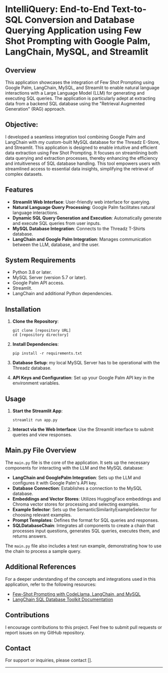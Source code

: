 # IntelliQuery: End-to-End Text-to-SQL Conversion and Database Querying Application using Few Shot Prompting with Google Palm, LangChain, MySQL, and Streamlit

## Overview

This application showcases the integration of Few Shot Prompting using Google Palm, LangChain, MySQL, and Streamlit to enable natural language interactions with a Large Language Model (LLM) for generating and executing SQL queries. The application is particularly adept at extracting data from a backend SQL database using the "Retrieval Augmented Generation" (RAG) approach.

## Objective: 

I developed a seamless integration tool combining Google Palm and LangChain with my custom-built MySQL database for the Threadz E-Store, and Streamlit. This application is designed to enable intuitive and efficient data extraction using Few Shot Prompting. It focuses on streamlining both data querying and extraction processes, thereby enhancing the efficiency and intuitiveness of SQL database handling. This tool empowers users with streamlined access to essential data insights, simplifying the retrieval of complex datasets.

## Features

- **Streamlit Web Interface**: User-friendly web interface for querying.
- **Natural Language Query Processing**: Google Palm facilitates natural language interactions.
- **Dynamic SQL Query Generation and Execution**: Automatically generate and execute SQL queries from user inputs.
- **MySQL Database Integration**: Connects to the Threadz T-Shirts database.
- **LangChain and Google Palm Integration**: Manages communication between the LLM, database, and the user.

## System Requirements

- Python 3.8 or later.
- MySQL Server (version 5.7 or later).
- Google Palm API access.
- Streamlit.
- LangChain and additional Python dependencies.

## Installation

1. **Clone the Repository**:
   ```
   git clone [repository URL]
   cd [repository directory]
   ```

2. **Install Dependencies**:
   ```
   pip install -r requirements.txt
   ```

3. **Database Setup**:
   my local MySQL Server has to be operational with the Threadz database.

4. **API Keys and Configuration**: 
   Set up your Google Palm API key in the environment variables.

## Usage

1. **Start the Streamlit App**:
   ```
   streamlit run app.py
   ```

2. **Interact via the Web Interface**:
   Use the Streamlit interface to submit queries and view responses.

## Main.py File Overview

The `main.py` file is the core of the application. It sets up the necessary components for interacting with the LLM and the MySQL database:

- **LangChain and GooglePalm Integration**: Sets up the LLM and configures it with Google Palm's API key.
- **Database Connection**: Establishes a connection to the MySQL database.
- **Embeddings and Vector Stores**: Utilizes HuggingFace embeddings and Chroma vector stores for processing and selecting examples.
- **Example Selector**: Sets up the SemanticSimilarityExampleSelector for choosing relevant examples.
- **Prompt Templates**: Defines the format for SQL queries and responses.
- **SQLDatabaseChain**: Integrates all components to create a chain that processes input questions, generates SQL queries, executes them, and returns answers.

The `main.py` file also includes a test run example, demonstrating how to use the chain to process a sample query.

## Additional References

For a deeper understanding of the concepts and integrations used in this application, refer to the following resources:

- [Few-Shot Prompting with CodeLlama, LangChain, and MySQL](https://medium.com/@yernenip/few-shot-prompting-with-codellama-langchain-and-mysql-94020ee16a08)
- [LangChain SQL Database Toolkit Documentation](https://python.langchain.com/docs/integrations/toolkits/sql_database)


## Contributions

I encourage contributions to this project. Feel free to submit pull requests or report issues on my GitHub repository.


## Contact

For support or inquiries, please contact [].

---
